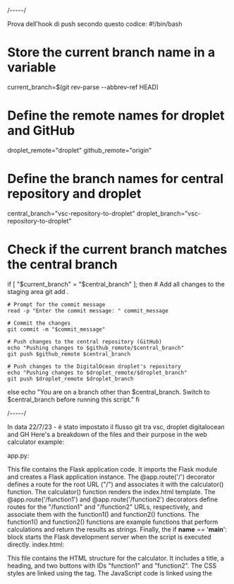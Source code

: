  /-----/

 Prova dell'hook di push secondo questo codice:
 #!/bin/bash

# Store the current branch name in a variable
current_branch=$(git rev-parse --abbrev-ref HEAD)

# Define the remote names for droplet and GitHub
droplet_remote="droplet"
github_remote="origin"

# Define the branch names for central repository and droplet
central_branch="vsc-repository-to-droplet"
droplet_branch="vsc-repository-to-droplet"

# Check if the current branch matches the central branch
if [ "$current_branch" = "$central_branch" ]; then
    # Add all changes to the staging area
    git add .

    # Prompt for the commit message
    read -p "Enter the commit message: " commit_message

    # Commit the changes
    git commit -m "$commit_message"

    # Push changes to the central repository (GitHub)
    echo "Pushing changes to $github_remote/$central_branch"
    git push $github_remote $central_branch

    # Push changes to the DigitalOcean droplet's repository
    echo "Pushing changes to $droplet_remote/$droplet_branch"
    git push $droplet_remote $droplet_branch
else
    echo "You are on a branch other than $central_branch. Switch to $central_branch before running this script."
fi


/-----/


 In data 22/7/23 - è stato impostato il flusso git tra vsc, droplet digitalocean and GH
 Here's a breakdown of the files and their purpose in the web calculator example:

app.py:

This file contains the Flask application code.
It imports the Flask module and creates a Flask application instance.
The @app.route('/') decorator defines a route for the root URL ("/") and associates it with the calculator() function.
The calculator() function renders the index.html template.
The @app.route('/function1') and @app.route('/function2') decorators define routes for the "/function1" and "/function2" URLs, respectively, and associate them with the function1() and function2() functions.
The function1() and function2() functions are example functions that perform calculations and return the results as strings.
Finally, the if __name__ == '__main__': block starts the Flask development server when the script is executed directly.
index.html:

This file contains the HTML structure for the calculator.
It includes a title, a heading, and two buttons with IDs "function1" and "function2".
The CSS styles are linked using the <link> tag.
The JavaScript code is linked using the <script> tag.
styles.css:

This file contains the CSS styles for the calculator.
It includes styles for the body, heading, and buttons to give the calculator a centered layout and appropriate styling.
script.js:

This file contains the JavaScript code that handles button clicks and performs AJAX requests.
It listens for the "DOMContentLoaded" event, which ensures that the JavaScript code is executed after the HTML has been fully loaded.
Inside the event listener, it retrieves the button elements with the IDs "function1" and "function2".
The addEventListener() method is used to attach click event listeners to the buttons.
When a button is clicked, an AJAX request is made to the corresponding route ("/function1" or "/function2") using the Fetch API.
The response is processed, and an alert is displayed with the result.

GIT
To push your Visual Studio Code (VSC) project to a GitHub repository, you can follow these steps:

Create a new repository on GitHub:

Go to the GitHub website and sign in to your account.
Click on the "+" icon in the top-right corner and select "New repository".
Give your repository a name, optionally add a description, choose if it should be public or private, and click "Create repository".
Initialize Git in your VSC project:

Open a terminal in VSC by going to the View menu and selecting "Terminal".
Navigate to your project directory using the cd command.
Initialize Git in your project directory by running the command:
shell
Copy code
git init
Add your project files to the Git repository:

Add all the files in your project to the Git repository by running the command:
shell
Copy code
git add .
Commit your changes:

Create a commit to save the current state of your project by running the command:
shell
Copy code
git commit -m "Initial commit"
Replace "Initial commit" with an appropriate commit message that describes the changes you made.
Connect your local repository to the GitHub repository:

On the GitHub repository page, copy the repository's remote URL.
In the terminal, run the following command to add the remote repository:
shell
Copy code
git remote add origin <remote-url>
Replace <remote-url> with the URL you copied from the GitHub repository.
Push your changes to the remote repository:

Run the following command to push your local changes to the remote repository:
shell
Copy code
git push -u origin master
This command pushes the changes to the master branch. If you're working with a different branch, replace master with the appropriate branch name.
Enter your GitHub credentials:

When prompted, enter your GitHub username and password or personal access token to authenticate and push the changes.
After completing these steps, your VSC project will be pushed to the GitHub repository. You can visit your repository on GitHub to verify that the files have been successfully uploaded.

To remember:
The command git branch -M main is used to rename the default branch of a Git repository from the previous name (e.g., "master") to a new name (e.g., "main"). This command is typically used to align with more inclusive and neutral terminology.

Here's what each part of the command does:

git branch: This is the command to manage branches in Git.
-M: This is an option that specifies the mode for renaming the branch.
main: This is the new name for the branch. In this case, "main" is used as an example, but you can replace it with any desired branch name.
By executing git branch -M main, you are effectively renaming the default branch of your Git repository to "main". This command ensures that the new branch name is updated in both your local repository and the remote repository.

The command git push -u origin main is used to push the local branch "main" to the remote repository named "origin" and set it as the upstream branch.

Here's what each part of the command does:

git push: This is the command to send your local commits to a remote repository.
-u: This is an option that sets the upstream branch for the local branch being pushed. It tells Git to associate the local branch with the remote branch, enabling you to use git pull and git push without specifying the branch name in the future.
origin: This is the remote repository's name. It is typically set as "origin" by default when you clone a repository.
main: This is the branch you want to push to the remote repository. In this case, it is pushing the local branch "main" to the remote branch "main".
By executing git push -u origin main, you are pushing the local branch "main" to the remote repository and setting it as the upstream branch. This allows you to use git pull and git push without specifying the branch name in subsequent commands.

One of the most important thisng - not present in this code is the file relative to Nginx proxy and reverse proxy server. So yer you are the file of /etc/nginx/nginx.con:

user www-data;
worker_processes auto;
pid /run/nginx.pid;
include /etc/nginx/modules-enabled/*.conf;

events {
    worker_connections 1024;
    # multi_accept on;
}

http {

    ##
    # Basic Settings
    ##

    sendfile on;
    tcp_nopush on;
    tcp_nodelay on;
    keepalive_timeout 65;
    types_hash_max_size 2048;
    # server_tokens off;

    # server_names_hash_bucket_size 64;
    # server_name_in_redirect off;

    include /etc/nginx/mime.types;
    default_type application/octet-stream;

    ##
    # SSL Settings
    ##

    ssl_protocols TLSv1 TLSv1.1 TLSv1.2 TLSv1.3; # Dropping SSLv3, ref: POODLE
    ssl_prefer_server_ciphers on;

    ##
    # Logging Settings
    ##

    access_log /var/log/nginx/access.log;
    error_log /var/log/nginx/error.log;

    ##
    # Gzip Settings
    ##

    gzip on;

    # gzip_vary on;
    # gzip_proxied any;
    # gzip_comp_level 6;
    # gzip_buffers 16 8k;
    # gzip_http_version 1.1;
    # gzip_types text/plain text/css application/json application/javascript text/xml application/xml application/xml+rss text/javascript;

    ##
    # Virtual Host Configs
    ##

    include /etc/nginx/conf.d/*.conf;
    include /etc/nginx/sites-enabled/*;

    # Add server block for Flask application

    server {
        listen 80;
        server_name localhost;

        location / {
            proxy_pass http://localhost:$http_port;
            proxy_set_header Host $host;
            proxy_set_header X-Real-IP $remote_addr;
        }

        location /static {
            alias /path/to/flask_app/static;
        }
    }
}

The above code is fully functional but the new code below is integrated with websocket (ed fully functional):
user www-data;
worker_processes auto;
error_log /var/log/nginx/error.log;
pid /var/run/nginx.pid;

events {
    worker_connections 1024;
}

http {
    include /etc/nginx/mime.types;
    default_type application/octet-stream;
    log_format main '$remote_addr - $remote_user [$time_local] "$request" '
                    '$status $body_bytes_sent "$http_referer" '
                    '"$http_user_agent" "$http_x_forwarded_for"';
    access_log /var/log/nginx/access.log main;
    sendfile on;
    keepalive_timeout 65;

    ##
    # SSL Settings
    ##

    ssl_protocols TLSv1 TLSv1.1 TLSv1.2 TLSv1.3;
    ssl_prefer_server_ciphers on;

    ##
    # Gzip Settings
    ##

    gzip on;
    gzip_comp_level 4;
    gzip_types text/plain text/css application/json application/javascript text/xml application/xml application/xml+rss text/javascript;

    ##
    # Virtual Host Configs
    ##

    include /etc/nginx/conf.d/*.conf;
    include /etc/nginx/sites-enabled/*;

    # Add server block for Flask application

    server {
        listen 80;
        server_name localhost;

        location / {
            proxy_pass http://localhost:$http_port;
            proxy_set_header Host $host;
            proxy_set_header X-Real-IP $remote_addr;
        }

        location /static {
            alias /path/to/flask_app/static;
        }
    }
}

To get into account also the https: address we extend the nnginx.conf to this: 


user www-data;
worker_processes auto;
error_log /var/log/nginx/error.log;
pid /var/run/nginx.pid;

events {
    worker_connections 1024;
}

http {
    include /etc/nginx/mime.types;
    default_type application/octet-stream;
    log_format main '$remote_addr - $remote_user [$time_local] "$request" '
                    '$status $body_bytes_sent "$http_referer" '
                    '"$http_user_agent" "$http_x_forwarded_for"';
    access_log /var/log/nginx/access.log main;
    sendfile on;
    keepalive_timeout 65;

    ##
    # SSL Settings
    ##

    ssl_protocols TLSv1 TLSv1.1 TLSv1.2 TLSv1.3;
    ssl_prefer_server_ciphers on;

    ##
    # Gzip Settings
    ##

    gzip on;
    gzip_comp_level 4;
    gzip_types text/plain text/css application/json application/javascript text/xml application/xml application/xml+rss text/javascript;

    ##
    # Virtual Host Configs
    ##

    include /etc/nginx/conf.d/*.conf;
    include /etc/nginx/sites-enabled/*;

    # HTTP server block
    server {
        listen 80;
        server_name localhost;

        location / {
            proxy_pass http://localhost:$http_port;
            proxy_set_header Host $host;
            proxy_set_header X-Real-IP $remote_addr;
        }

        location /static {
            alias /path/to/flask_app/static;
        }
    }

    # HTTPS server block
    server {
        listen 443 ssl;
        server_name localhost;
        
        ssl_certificate /home/mauro/Scrivania/flask_server_2/certificate.crt;
        ssl_certificate_key /home/mauro/Scrivania/flask_server_2/ssl_certificate_key.key;

        location / {
            proxy_pass http://localhost:$http_port;
            proxy_set_header Host $host;
            proxy_set_header X-Real-IP $remote_addr;
        }

        location /static {
            alias /path/to/flask_app/static;
        }
    }
}

Attention this is the command to run to generate te 2 certificates: openssl req -x509 -newkey rsa:4096 -nodes -out /home/mauro/Scrivania/flask_server_2/ssl_certificate.crt -keyout /home/mauro/Scrivania/flask_server_2/ssl_certificate_key.key -days 365

There is problem to generate both http and https. So we have built a code with if then else statment
If you want to account for both HTTP and HTTPS configurations without generating errors, you can modify the context parameter in the app.run() function to handle both cases. One approach is to use an if statement to conditionally set the ssl_context based on your desired configuration.

Here's an example of how you can modify the code to handle both HTTP and HTTPS configurations:

python
Copy code
if __name__ == '__main__':
    create_table()

    # Check if HTTPS configuration is enabled
    use_https = True  # Set this flag based on your configuration

    if use_https:
        context = ssl.SSLContext(ssl.PROTOCOL_TLSv1_2)
        context.load_cert_chain('certificate.crt', 'ssl_certificate_key.key')
        app.run(host='0.0.0.0', port=0, debug=True, ssl_context=context)
    else:
        app.run(host='0.0.0.0', port=0, debug=True)
In this modified code, the use_https flag is set to True if HTTPS configuration is desired, and False otherwise. Based on the value of this flag, the code conditionally sets the context variable and passes it to the ssl_context parameter of the app.run() function.

If use_https is True, the code sets up the SSL context and uses it for running the Flask app with HTTPS. If use_https is False, the code runs the Flask app without SSL.

By using this approach, you can handle both HTTP and HTTPS configurations without generating errors.
